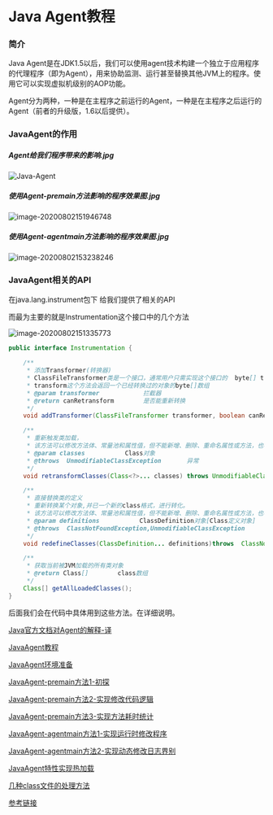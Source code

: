 # Java Agent教程



### 简介

Java Agent是在JDK1.5以后，我们可以使用agent技术构建一个独立于应用程序的代理程序（即为Agent），用来协助监测、运行甚至替换其他JVM上的程序。使用它可以实现虚拟机级别的AOP功能。

Agent分为两种，一种是在主程序之前运行的Agent，一种是在主程序之后运行的Agent（前者的升级版，1.6以后提供）。



### JavaAgent的作用

##### Agent给我们程序带来的影响.jpg

![Java-Agent](https://gitee.com/dahuoyzs/res/raw/master/img/Java-Agent.jpg)



##### 使用Agent-premain方法影响的程序效果图.jpg

![image-20200802151946748](https://gitee.com/dahuoyzs/res/raw/master/img/image-20200802151946748.png)

##### 使用Agent-agentmain方法影响的程序效果图.jpg

![image-20200802153238246](https://gitee.com/dahuoyzs/res/raw/master/img/image-20200802153238246.png)





### JavaAgent相关的API

在java.lang.instrument包下 给我们提供了相关的API

而最为主要的就是Instrumentation这个接口中的几个方法

![image-20200802151335773](https://gitee.com/dahuoyzs/res/raw/master/img/image-20200802151335773.png)



```java
public interface Instrumentation {
    
    /**
     * 添加Transformer(转换器) 
     * ClassFileTransformer类是一个接口，通常用户只需实现这个接口的  byte[] transform()方法即可；
     * transform这个方法会返回一个已经转换过的对象的byte[]数组
     * @param transformer            拦截器
     * @return canRetransform        是否能重新转换
     */
 	void addTransformer(ClassFileTransformer transformer, boolean canRetransform);    

    /**
     * 重新触发类加载，
     * 该方法可以修改方法体、常量池和属性值，但不能新增、删除、重命名属性或方法，也不能修改方法的签名
     * @param classes           Class对象
     * @throws  UnmodifiableClassException       异常
     */
    void retransformClasses(Class<?>... classes) throws UnmodifiableClassException;

    /**
     * 直接替换类的定义
     * 重新转换某个对象,并已一个新的class格式，进行转化。
     * 该方法可以修改方法体、常量池和属性值，但不能新增、删除、重命名属性或方法，也不能修改方法的签名
     * @param definitions           ClassDefinition对象[Class定义对象]
     * @throws  ClassNotFoundException,UnmodifiableClassException       异常
     */
    void redefineClasses(ClassDefinition... definitions)throws  ClassNotFoundException, UnmodifiableClassException;

    /**
     * 获取当前被JVM加载的所有类对象
     * @return Class[]        class数组
     */
    Class[] getAllLoadedClasses();
}
```

后面我们会在代码中具体用到这些方法。在详细说明。


[Java官方文档对Agent的解释-译](data/doc/Java官方文档对Agent的解释-译.md)

[JavaAgent教程](data/doc/JavaAgent教程.md)

[JavaAgent环境准备](data/doc/JavaAgent环境准备.md)

[JavaAgent-premain方法1-初探](data/doc/JavaAgent-premain方法1-初探.md)

[JavaAgent-premain方法2-实现修改代码逻辑](data/doc/JavaAgent-premain方法2-实现修改代码逻辑.md)

[JavaAgent-premain方法3-实现方法耗时统计](data/doc/JavaAgent-premain方法3-实现方法耗时统计.md)

[JavaAgent-agentmain方法1-实现运行时修改程序](data/doc/JavaAgent-agentmain方法1-实现运行时修改程序.md)

[JavaAgent-agentmain方法2-实现动态修改日志界别](data/doc/JavaAgent-agentmain方法2-实现动态修改日志界别.md)

[JavaAgent特性实现热加载](data/doc/JavaAgent特性实现热加载.md)

[几种class文件的处理方法](data/doc/几种class文件的处理方法.md)

[参考链接](data/doc/参考链接.md)








